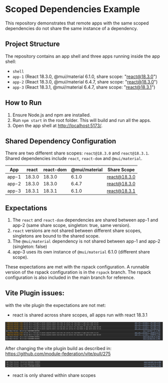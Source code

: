 # Scoped Dependencies Example

This repository demonstrates that remote apps with the same scoped dependencies do not share the same instance of a
dependency.

## Project Structure

The repository contains an app shell and three apps running inside the app shell:

- `shell`
- `app-1` (React 18.3.0, @mui/material 6.1.0, share scope: "react@18.3.0")
- `app-2` (React 18.3.0, @mui/material 6.4.7, share scope: "react@18.3.0")
- `app-3` (React 18.3.1, @mui/material 6.4.7, share scope: "react@18.3.1")

## How to Run

1. Ensure Node.js and npm are installed.
2. Run `npm start` in the root folder. This will build and run all the apps.
3. Open the app shell at [http://localhost:5173/](http://localhost:5173/).

## Shared Dependency Configuration

There are two different share scopes: `react@18.3.0` and `react@18.3.1`. Shared dependencies include `react`,
`react-dom` and `@mui/material`.

| App   | react  | react-dom | @mui/material | Share Scope  |
|-------|--------|-----------|---------------|--------------|
| app-1 | 18.3.0 | 18.3.0    | 6.1.0         | react@18.3.0 |
| app-2 | 18.3.0 | 18.3.0    | 6.4.7         | react@18.3.0 |
| app-3 | 18.3.1 | 18.3.1    | 6.1.0         | react@18.3.1 |

## Expectations

1) The `react` and `react-dom` dependencies are shared between app-1 and app-2 (same share scope, singleton: true, same
   version).
2) `react` versions are not shared between different share scopes, singletons are bound to the shared scope.
3) The `@mui/material` dependency is not shared between app-1 and app-2 (singleton: false)
4) app-3 uses its own instance of  `@mui/material` 6.1.0 (different share scope).

These expectations are met with the rspack configuration. A runnable version of the rspack configuration is in the
`rspack` branch. The rspack configuration is also included in the main branch for reference.


## Vite Plugin issues:

with the vite plugin the expectations are not met:

- react is shared across share scopes, all apps run with react 18.3.1

![vite-plugin-issue.png](img/vite-plugin-issue.png)


After changing the vite plugin build as described in: https://github.com/module-federation/vite/pull/275

![vite-plugin-fix.png](img/vite-plugin-fix.png)

- react is only shared within share scopes


